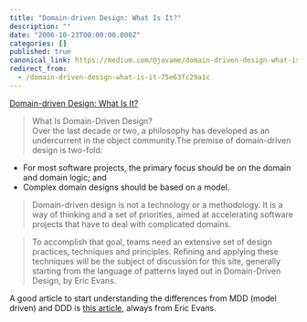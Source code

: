 ```yaml
---
title: "Domain-driven Design: What Is It?"
description: ""
date: "2006-10-23T00:00:00.000Z"
categories: []
published: true
canonical_link: https://medium.com/@javame/domain-driven-design-what-is-it-75e63fc29a1c
redirect_from:
  - /domain-driven-design-what-is-it-75e63fc29a1c
---
```


[Domain-driven Design: What Is It?](http://domaindrivendesign.org/index.html)

> What Is Domain-Driven Design?  
> Over the last decade or two, a philosophy has developed as an undercurrent in the object community.The premise of domain-driven design is two-fold:

-   For most software projects, the primary focus should be on the domain and domain logic; and
-   Complex domain designs should be based on a model.

> Domain-driven design is not a technology or a methodology. It is a way of thinking and a set of priorities, aimed at accelerating software projects that have to deal with complicated domains.

> To accomplish that goal, teams need an extensive set of design practices, techniques and principles. Refining and applying these techniques will be the subject of discussion for this site, generally starting from the language of patterns layed out in Domain-Driven Design, by Eric Evans.

A good article to start understanding the differences from MDD (model driven) and DDD is [this article](http://domaindrivendesign.org/articles/blog/evans_eric_ddd_and_mdd.html), always from Eric Evans.
